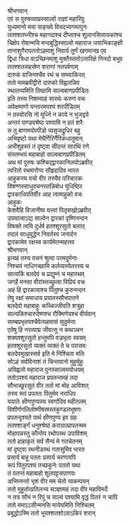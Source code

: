 श्रीभगवान्  
एवं स पुरुषव्याघ्रस्साल्वो राज्ञां महारिपुः  
युध्यमानो मया सङ्ख्ये वियदभ्यगमत्पुनः  
ततश्शतघ्नीश्च महागदाश्च दीप्ताश्च शूलानसिसायकांश्च  
चिक्षेप रोषान्मयि मन्दबुद्धिस्साल्वो महाराज जयाभिकाङ्क्षी  
तानाशुगैरापततोऽहमाशु निवार्य तूर्णं खगमान्ख एव  
द्विधा त्रिधा वाऽच्छिनमाशु मुक्तैस्ततोऽन्तरिक्षे निनदो बभूव  
ततश्शतसहस्रेण शराणां नतपर्वणाम्  
दारुकं वाजिनश्चैव रथं च समवाकिरत्  
ततो मामब्रवीद्वीरो दारुको विह्वलन्निव  
स्थातव्यमिति तिष्ठामि साल्वबाणप्रपीडितः  
इति तस्य निशम्याहं सारथेः करुणं वचः  
अवेक्षमाणो यन्तारमपश्यं शरपीडितम्  
न तस्योरसि नो मूर्ध्नि न काये न भुजद्वये  
अन्तरं पाण्डवश्रेष्ठ पश्यामि न हतं शरैः  
स तु बाणमयोत्पीडो व्यसृजद्रुधिरं बहु  
अभिवृष्टो यथा मेघैर्गिरिर्गैरिकधातुमान्  
अभीशुहस्तं तं दृष्ट्वा सीदन्तं सारथिं रणे  
संस्तम्भयं महाबाहो साल्वबाणप्रपीडितम्  
अथ मां पुरुषः कश्चिद्द्वारकानिलयोऽब्रवीत्  
त्वरितो रथमारोप्य सौहृदादिव भारत  
आहुकस्य वचो वीर तस्यैव परिचारकः  
विषण्णस्साधुवचनस्तन्निबोध युधिष्ठिर  
द्वारकाधिपतिर्वीर आह त्वामाहुको वचः  
आहुकः  
केशवैहि विजानीष्व यत्त्वां पितृसखोऽब्रवीत्  
उपयात्वाऽद्य साल्वेन द्वारकां वृष्णिनन्दन  
विषक्ते त्वयि दुर्धर्ष हतश्शूरसुतो बलात्  
तदलं साधुयुद्धेन निवर्तस्व जनार्दन  
द्वारकामेव रक्षस्व कार्यमेतन्महत्तव  
श्रीभगवान्  
इत्यहं तस्य वचनं श्रुत्वा परमदुर्मनाः  
निश्चयं नाधिगच्छामि कर्तव्यस्येतरस्य च  
सात्यकिं बलदेवं च प्रद्युम्नं च महारथम्  
जगर्हे मनसा वीरांस्तच्छ्रुत्वा विप्रियं वचः  
अहं हि द्वारकायाश्च पितुश्च कुरुनन्दन  
तेषु रक्षां समाधाय प्रयातस्सौभपातने  
बलदेवो महाबाहुः कच्चिज्जीवति शत्रुहा  
सात्यकिश्चारुदेष्णश्च रौक्मिणेयश्च वीर्यवान्  
साम्बप्रभृतयश्चैवेत्यहमासं सुदुर्मनाः  
एतेषु हि नरव्याघ्र जीवत्सु न कथञ्चन  
शक्यश्शूरसुतो हन्तुमपि वज्रभृता स्वयम्  
हतश्शूरसुतो व्यक्तं व्यक्तं ते च परासवः  
बलदेवमुखास्सर्व इति मे निश्चिता मतिः  
सोऽहं सर्वविनाशं तं चिन्तयानो मुहुर्मुहुः  
अविह्वलो महाराज पुनस्साल्वमयोधयम्  
ततोऽपश्यं महाराज प्रपतन्तमहं तदा  
सौभाच्छूरसुतं वीर ततो मां मोह आविशत्  
तस्य रूपं प्रपततः पितुर्मम नराधिप  
ययातेः क्षीणपुण्यस्य स्वर्गादिव महीतलम्  
विशीर्णगलितोष्णीषस्रस्तकुण्डलभूषणः  
प्रपतन्दृश्यते पार्थ क्षीणपुण्य इव ग्रहः  
ततश्शार्ङ्गं धनुश्श्रेष्ठं कराग्रात्प्रापतन्मम  
मोहापन्नस्तु कौन्तेय रथोपस्थ उपाविशम्  
ततो हाहाकृतं सर्वं सैन्यं मे गतचेतनम्  
मां दृष्ट्वा रथनीडस्थं गतासुमिव भारत  
प्रसार्य बाहू पततः प्रसार्य चरणावपि  
रूपं पितुरपश्यं तच्छकुनेः पततो यथा  
तं पतन्तं महाबाहो शूलपट्टसपाणयः  
अभिघ्नन्तो भृशं वीर मम चेतो व्यकम्पयन्  
ततो मुहूर्तात्प्रतिलभ्य सञ्ज्ञामहं तदा वीर महाविमर्दे  
न तत्र सौभं न रिपुं च साल्वं पश्यामि वृद्धं पितरं न चापि  
ततो ममाऽऽसीन्मनसि मायेयमिति निश्चितम्  
प्रबुद्धोऽस्मि ततो भूयश्शतशोऽवाऽकिरं शरान्  
